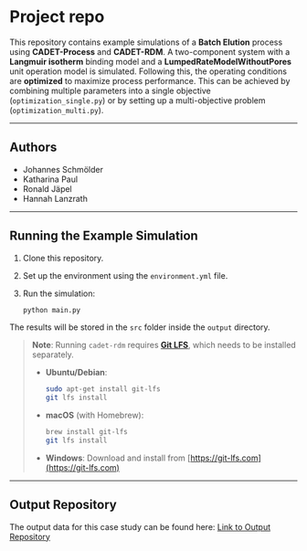 # Project repo

This repository contains example simulations of a **Batch Elution** process using **CADET-Process** and **CADET-RDM**. A two-component system with a **Langmuir isotherm** binding model and a **LumpedRateModelWithoutPores** unit operation model is simulated. Following this, the operating conditions are **optimized** to maximize process performance. This can be achieved by combining multiple parameters into a single objective (`optimization_single.py`) or by setting up a multi-objective problem (`optimization_multi.py`).


---

## Authors

* Johannes Schmölder
* Katharina Paul
* Ronald Jäpel
* Hannah Lanzrath

---

## Running the Example Simulation

1. Clone this repository.
2. Set up the environment using the `environment.yml` file.
3. Run the simulation:

   ```bash
   python main.py
   ```

The results will be stored in the `src` folder inside the `output` directory.

> **Note**: Running `cadet-rdm` requires [**Git LFS**](https://git-lfs.com/), which needs to be installed separately.
>
> * **Ubuntu/Debian**:
>
>   ```bash
>   sudo apt-get install git-lfs
>   git lfs install
>   ```
>
> * **macOS** (with Homebrew):
>
>   ```bash
>   brew install git-lfs
>   git lfs install
>   ```
>
> * **Windows**:
>   Download and install from [https://git-lfs.com](https://git-lfs.com)

---

## Output Repository

The output data for this case study can be found here:
[Link to Output Repository](https://github.com/cadet/RDM-Example-Batch-Elution-Output)
